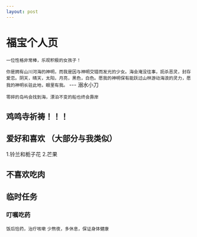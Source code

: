 ```yaml
---
layout: post
---
```


# 福宝个人页

`一位性格非常棒，乐观积极的女孩子！`

`你是拥有山川河海的神明，而我是因与神明交错而发光的少女。海会淹没往事，扼杀恶灵，封存爱恋。阴天，晴天，太阳，月亮，黑色，白色。愿我的神明保有能跃过山林游动海浪的灵力，愿我的神明长驻此地，眼里有我。` --- 溺水小刀

`零碎的岛屿会找到海，漂泊不变的船也终会靠岸`

## 鸡鸣寺祈祷！！！

## 爱好和喜欢 （大部分与我类似）
1.铃兰和栀子花
2.芒果

## 不喜欢吃肉

## 临时任务
### 叮嘱吃药
`饭后恰药，治疗咳嗽`
`少熬夜，多休息，保证身体健康`
